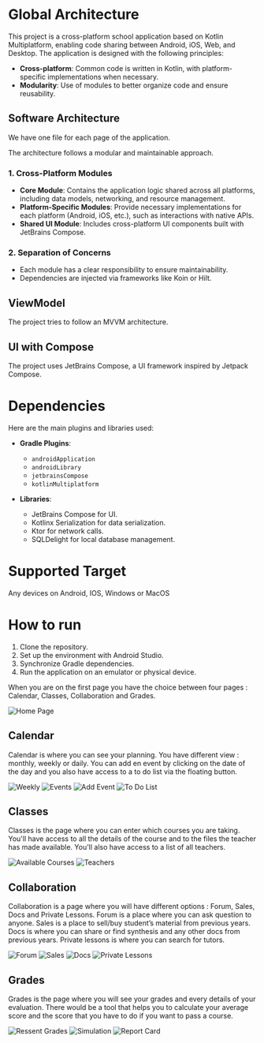 # Global Architecture
This project is a cross-platform school application based on Kotlin Multiplatform, enabling code sharing between Android, iOS, Web, and Desktop. The application is designed with the following principles:

- **Cross-platform**: Common code is written in Kotlin, with platform-specific implementations when necessary.
- **Modularity**: Use of modules to better organize code and ensure reusability.

## Software Architecture
We have one file for each page of the application.

The architecture follows a modular and maintainable approach.
### 1. **Cross-Platform Modules**
   - **Core Module**: Contains the application logic shared across all platforms, including data models, networking, and resource management.
   - **Platform-Specific Modules**: Provide necessary implementations for each platform (Android, iOS, etc.), such as interactions with native APIs.
   - **Shared UI Module**: Includes cross-platform UI components built with JetBrains Compose.

### 2. **Separation of Concerns**
   - Each module has a clear responsibility to ensure maintainability.
   - Dependencies are injected via frameworks like Koin or Hilt.

## ViewModel
The project tries to follow an MVVM architecture.

## UI with Compose
The project uses JetBrains Compose, a UI framework inspired by Jetpack Compose.

# Dependencies
Here are the main plugins and libraries used:

- **Gradle Plugins**:
  - `androidApplication`
  - `androidLibrary`
  - `jetbrainsCompose`
  - `kotlinMultiplatform`

- **Libraries**:
  - JetBrains Compose for UI.
  - Kotlinx Serialization for data serialization.
  - Ktor for network calls.
  - SQLDelight for local database management.

# Supported Target
Any devices on Android, IOS, Windows or MacOS

# How to run
1. Clone the repository.
2. Set up the environment with Android Studio.
3. Synchronize Gradle dependencies.
4. Run the application on an emulator or physical device.

When you are on the first page you have the choice between four pages : Calendar, Classes, Collaboration and Grades.

![Home Page](Screenshot/homePage.png)

## Calendar 
Calendar is where you can see your planning. You have different view : monthly, weekly or daily. You can add en event by clicking on the date of the day and you also have access to a to do list via the floating button.

![Weekly](Screenshot/weekly.png) ![Events](Screenshot/Events.png) ![Add Event](Screenshot/Add_event.png) ![To Do List](Screenshot/To_do.png)

## Classes
Classes is the page where you can enter which courses you are taking. You'll have access to all the details of the course and to the files the teacher has made available. You'll also have access to a list of all teachers. 

![Available Courses](Screenshot/Available_courses.png) ![Teachers](Screenshot/Teachers.png)

## Collaboration
Collaboration is a page where you will have different options : Forum, Sales, Docs and Private Lessons. Forum is a place where you can ask question to anyone. Sales is a place to sell/buy student’s material from previous years. Docs is where you can share or find synthesis and any other docs from previous years. Private lessons is where you can search for tutors.   

![Forum](Screenshot/Forum.png) ![Sales](Screenshot/Sales.png) ![Docs](Screenshot/Docs.png) ![Private Lessons](Screenshot/PrivateLessons.png)

## Grades
Grades is the page where you will see your grades and every details of your evaluation. There would be a tool that helps you to calculate your average score and the score that you have to do if you want to pass a course. 

![Ressent Grades](Screenshot/RecentGrades.png) ![Simulation](Screenshot/Simulation.png) ![Report Card](Screenshot/ReportCard.png)
